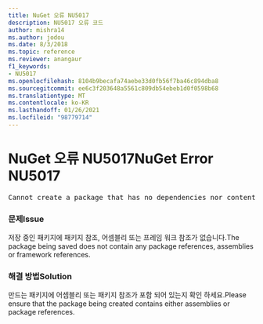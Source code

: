 ```yaml
---
title: NuGet 오류 NU5017
description: NU5017 오류 코드
author: mishra14
ms.author: jodou
ms.date: 8/3/2018
ms.topic: reference
ms.reviewer: anangaur
f1_keywords:
- NU5017
ms.openlocfilehash: 8104b9becafa74aebe33d0fb56f7ba46c894dba8
ms.sourcegitcommit: ee6c3f203648a5561c809db54ebeb1d0f0598b68
ms.translationtype: MT
ms.contentlocale: ko-KR
ms.lasthandoff: 01/26/2021
ms.locfileid: "98779714"
---
```

# <a name="nuget-error-nu5017"></a><span data-ttu-id="33ab7-103">NuGet 오류 NU5017</span><span class="sxs-lookup"><span data-stu-id="33ab7-103">NuGet Error NU5017</span></span>
<pre>Cannot create a package that has no dependencies nor content.</pre>

### <a name="issue"></a><span data-ttu-id="33ab7-104">문제</span><span class="sxs-lookup"><span data-stu-id="33ab7-104">Issue</span></span>

<span data-ttu-id="33ab7-105">저장 중인 패키지에 패키지 참조, 어셈블리 또는 프레임 워크 참조가 없습니다.</span><span class="sxs-lookup"><span data-stu-id="33ab7-105">The package being saved does not contain any package references, assemblies or framework references.</span></span>


### <a name="solution"></a><span data-ttu-id="33ab7-106">해결 방법</span><span class="sxs-lookup"><span data-stu-id="33ab7-106">Solution</span></span>

<span data-ttu-id="33ab7-107">만드는 패키지에 어셈블리 또는 패키지 참조가 포함 되어 있는지 확인 하세요.</span><span class="sxs-lookup"><span data-stu-id="33ab7-107">Please ensure that the package being created contains either assemblies or package references.</span></span>

